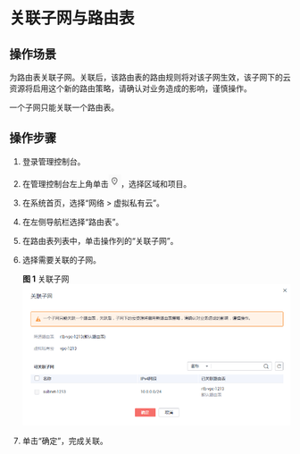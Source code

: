 # 关联子网与路由表<a name="vpc_route01_0007"></a>

## 操作场景<a name="zh-cn_topic_0212076962_s974a02c09b8e44f59dcc9335de2d030a"></a>

为路由表关联子网。关联后，该路由表的路由规则将对该子网生效，该子网下的云资源将启用这个新的路由策略，请确认对业务造成的影响，谨慎操作。

一个子网只能关联一个路由表。

## 操作步骤<a name="zh-cn_topic_0212076962_section818161419224"></a>

1.  登录管理控制台。
2.  在管理控制台左上角单击![](figures/icon-region-0.png)，选择区域和项目。
3.  在系统首页，选择“网络 \> 虚拟私有云”。
4.  在左侧导航栏选择“路由表”。
5.  在路由表列表中，单击操作列的“关联子网”。
6.  选择需要关联的子网。

    **图 1**  关联子网<a name="zh-cn_topic_0212076962_fig209854356344"></a>  
    ![](figures/关联子网-2.png "关联子网-2")

7.  单击“确定”，完成关联。

